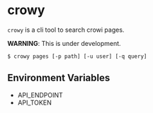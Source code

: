 # crowy

`crowy` is a cli tool to search crowi pages.

**WARNING**: This is under development.

```
$ crowy pages [-p path] [-u user] [-q query]
```

## Environment Variables

- API\_ENDPOINT
- API\_TOKEN

